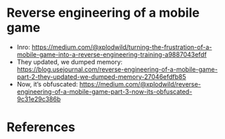 # Reverse engineering of a mobile game
- Inro: https://medium.com/@xplodwild/turning-the-frustration-of-a-mobile-game-into-a-reverse-engineering-training-a9887043efdf
- They updated, we dumped memory: https://blog.usejournal.com/reverse-engineering-of-a-mobile-game-part-2-they-updated-we-dumped-memory-27046efdfb85
- Now, it’s obfuscated: https://medium.com/@xplodwild/reverse-engineering-of-a-mobile-game-part-3-now-its-obfuscated-9c31e29c386b

# References
